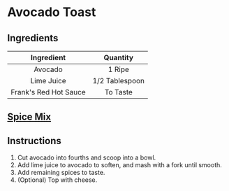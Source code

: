 # Avocado Toast

## Ingredients

|       Ingredient      |    Quantity    |
|:---------------------:|:--------------:|
|        Avocado        |     1 Ripe     |
|       Lime Juice      | 1/2 Tablespoon |
| Frank's Red Hot Sauce |    To Taste    |

## [Spice Mix](seasoning/avocado-toast.md)

## Instructions

1. Cut avocado into fourths and scoop into a bowl.
2. Add lime juice to avocado to soften, and mash with a fork until smooth.
3. Add remaining spices to taste.
4. (Optional) Top with cheese.
